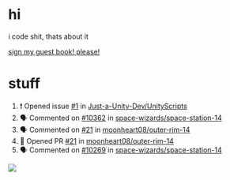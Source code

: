 # hi
i code shit, thats about it

[sign my guest book! please!](https://github.com/Just-a-Unity-Dev/Just-a-Unity-Dev/issues/new?&body=Sign%20my%20guest%20book%20by%20placing%20your%20name%20in%20the%20title,%20how%27d%20you%20get%20to%20this%20page%20and%20why?%20Don%27t%20forget%20you%20have%20an%20entire%20notebook%20in%20your%20hands!)


# stuff
<!--START_SECTION:activity-->
1. ❗️ Opened issue [#1](https://github.com/Just-a-Unity-Dev/UnityScripts/issues/1) in [Just-a-Unity-Dev/UnityScripts](https://github.com/Just-a-Unity-Dev/UnityScripts)
2. 🗣 Commented on [#10362](https://github.com/space-wizards/space-station-14/issues/10362) in [space-wizards/space-station-14](https://github.com/space-wizards/space-station-14)
3. 🗣 Commented on [#21](https://github.com/moonheart08/outer-rim-14/issues/21) in [moonheart08/outer-rim-14](https://github.com/moonheart08/outer-rim-14)
4. 💪 Opened PR [#21](https://github.com/moonheart08/outer-rim-14/pull/21) in [moonheart08/outer-rim-14](https://github.com/moonheart08/outer-rim-14)
5. 🗣 Commented on [#10269](https://github.com/space-wizards/space-station-14/issues/10269) in [space-wizards/space-station-14](https://github.com/space-wizards/space-station-14)
<!--END_SECTION:activity-->

![](https://github-profile-summary-cards.vercel.app/api/cards/profile-details?username=Just-a-Unity-Dev&theme=solarized_dark)

